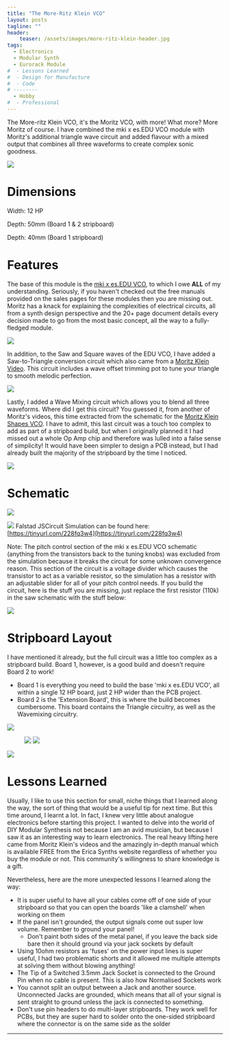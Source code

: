 ```yaml
---
title: "The More-Ritz Klein VCO"
layout: posts
tagline: ""
header:
    teaser: /assets/images/more-ritz-klein-header.jpg
tags:
  - Electronics
  - Modular Synth
  - Eurorack Module
#  - Lessons Learned
#  - Design for Manufacture
#  - Code
# --------
  - Hobby
#  - Professional
---
```


The More-ritz Klein VCO, it's the Moritz VCO, with more! What more? More Moritz of course. I have combined the mki x es.EDU VCO module with Moritz's additional triangle wave circuit and added flavour with a mixed output that combines all three waveforms to create complex sonic goodness.

![](../assets/images/more-ritz-klein-header.jpg)

# Dimensions

Width: 12 HP

Depth: 50mm (Board 1 & 2 stripboard)

Depth: 40mm (Board 1 stripboard)

# Features

The base of this module is the [mki x es.EDU VCO](https://www.ericasynths.lv/shop/diy-kits-1/edu-diy-vco/), to which I owe **ALL** of my understanding. Seriously, if you haven't checked out the free manuals provided on the sales pages for these modules then you are missing out. Moritz has a knack for explaining the complexities of electrical circuits, all from a synth design perspective and the 20+ page document details every decision made to go from the most basic concept, all the way to a fully-fledged module.

![](../assets/images/mki-x-es.EDU-VCO-PCB-Schematic(watermarked).png)

In addition, to the Saw and Square waves of the EDU VCO, I have added a Saw-to-Triangle conversion circuit which also came from a [Moritz Klein Video](https://www.youtube.com/watch?v=4r3TTaUKNe0). This circuit includes a wave offset trimming pot to tune your triangle to smooth melodic perfection.

![](../assets/images/Pasted%20image%2020230827195058.png)

Lastly, I added a Wave Mixing circuit which allows you to blend all three waveforms. Where did I get this circuit? You guessed it, from another of Moritz's videos, this time extracted from the schematic for the [Moritz Klein Shapes VCO](https://www.youtube.com/watch?v=OCAb2UoSPs0). I have to admit, this last circuit was a touch too complex to add as part of a stripboard build, but when I originally planned it I had missed out a whole Op Amp chip and therefore was lulled into a false sense of simplicity! It would have been simpler to design a PCB instead, but I had already built the majority of the stripboard by the time I noticed.

![](../assets/images/Pasted%20image%2020230827195929.png)
# Schematic

![](../assets/images/circuit-20230827-0726.png)

![](../assets/images/Pasted%20image%2020230827072656.png)
Falstad JSCircuit Simulation can be found here: [https://tinyurl.com/228fq3w4](https://tinyurl.com/228fq3w4)

Note: The pitch control section of the mki x es.EDU VCO schematic (anything from the transistors back to the tuning knobs) was excluded from the simulation because it breaks the circuit for some unknown convergence reason. This section of the circuit is a voltage divider which causes the transistor to act as a variable resistor, so the simulation has a resistor with an adjustable slider for all of your pitch control needs. If you build the circuit, here is the stuff you are missing, just replace the first resistor (110k) in the saw schematic with the stuff below:

![](../assets/images/mki-x-es.EDU-VCO-Pitch-Control-Voltage-Divider-Schematic(watermarked).png)

# Stripboard Layout

I have mentioned it already, but the full circuit was a little too complex as a stripboard build. Board 1, however, is a good build and doesn't require Board 2 to work!

- Board 1 is everything you need to build the base 'mki x es.EDU VCO', all within a single 12 HP board, just 2 HP wider than the PCB project.
- Board 2 is the 'Extension Board', this is where the build becomes cumbersome. This board contains the Triangle circuitry, as well as the Wavemixing circuitry.

![](../assets/images/MORE-RITZ-Klein-VCO-Stripboard-v1.0.png)

<figure class="half">
    <a href="/assets/images/more-ritz-klein-rear.jpg"><img src="/assets/images/more-ritz-klein-rear.jpg"></a>
    <a href="/assets/images/more-ritz-klein-side.jpg"><img src="/assets/images/more-ritz-klein-side.jpg"></a>
</figure>

![](../assets/images/more-ritz-klein-rack-update.jpg)
# Lessons Learned

Usually, I like to use this section for small, niche things that I learned along the way, the sort of thing that would be a useful tip for next time. But this time around, I learnt a lot. In fact, I knew very little about analogue electronics before starting this project. I wanted to delve into the world of DIY Modular Synthesis not because I am an avid musician, but because I saw it as an interesting way to learn electronics. The real heavy lifting here came from Moritz Klein's videos and the amazingly in-depth manual which is available FREE from the Erica Synths website regardless of whether you buy the module or not. This community's willingness to share knowledge is a gift.

Nevertheless, here are the more unexpected lessons I learned along the way:

- It is super useful to have all your cables come off of one side of your stripboard so that you can open the boards 'like a clamshell' when working on them
- If the panel isn't grounded, the output signals come out super low volume. Remember to ground your panel!
	- Don't paint both sides of the metal panel, if you leave the back side bare then it should ground via your jack sockets by default
- Using 10ohm resistors as 'fuses' on the power input lines is super useful, I had two problematic shorts and it allowed me multiple attempts at solving them without blowing anything!
- The Tip of a Switched 3.5mm Jack Socket is connected to the Ground Pin when no cable is present. This is also how Normalised Sockets work
- You cannot split an output between a Jack and another source. Unconnected Jacks are grounded, which means that all of your signal is sent straight to ground unless the jack is connected to something.
- Don't use pin headers to do multi-layer stripboards. They work well for PCBs, but they are super hard to solder onto the one-sided stripboard where the connector is on the same side as the solder

***